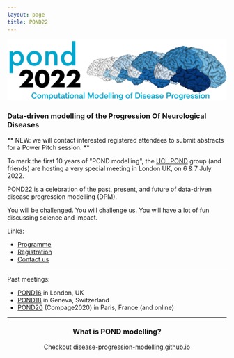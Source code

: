 ```yaml
---
layout: page
title: POND22
---
```


<!-- [![GitHub Repo stars](https://img.shields.io/github/stars/nicolas-van/bootstrap-4-github-pages?style=social)](https://github.com/noxtoby/pond2022-bs4) -->

![POND22 logo](/assets/img/pond2022_logo.png)

### Data-driven modelling of the **P**rogression **O**f **N**eurological **D**iseases

** NEW: we will contact interested registered attendees to submit abstracts for a Power Pitch session. **

To mark the first 10 years of "POND modelling", the [UCL POND](http://pond.cs.ucl.ac.uk) group (and friends) are hosting a very special meeting in London UK, on 6 & 7 July 2022.

POND22 is a celebration of the past, present, and future of data-driven disease progression modelling (DPM).

You will be challenged. You will challenge us. You will have a lot of fun discussing science and impact.

Links:
<ul>
    <li><a href="https://pond2022.com/programme.html">Programme</a></li>
    <li><a href="https://www.eventbrite.co.uk/e/pond22-tickets-332501861017">Registration</a></li>
    <li><a href="mailto:team@pond2022.com?subject='POND22 query'">Contact us</a></li>
</ul>

<hr style="background-color:white"/>

Past meetings: 
- [POND16](http://europond.eu/pond2016) in London, UK
- [POND18](http://europond.eu/pond2018) in Geneva, Switzerland
- [POND20](http://europond.github.io/compage2020) (Compage2020) in Paris, France (and online)

<hr/>

<h3 align="center">What is POND modelling?</h3>

<p align="center">Checkout <a href="https://disease-progression-modelling.github.io">disease-progression-modelling.github.io</a></p>
